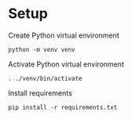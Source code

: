 # Setup

Create Python virtual environment

```console
python -m venv venv
```

Activate Python virtual environment
```
. ./venv/bin/activate
```

Install requirements

```console
pip install -r requirements.txt
```
